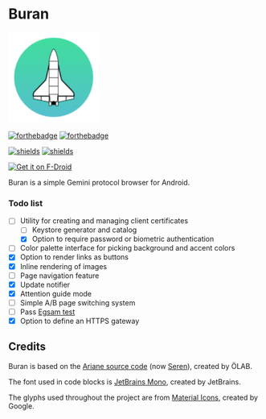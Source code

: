 # Buran

<img width="180" src="buran.svg" />

[![forthebadge](https://forthebadge.com/images/badges/built-for-android.svg)](https://github.com/Corewala/Buran#buran)
[![forthebadge](https://forthebadge.com/images/badges/as-seen-on-tv.svg)](https://github.com/Corewala/Buran#buran)

[![shields](https://img.shields.io/badge/Download-Here-orange?style=for-the-badge)](https://github.com/Corewala/Buran/releases/latest)
[![shields](https://img.shields.io/badge/license-GPL-blue?style=for-the-badge)](https://github.com/Corewala/Buran/blob/master/LICENSE)

<a href="https://f-droid.org/packages/corewala.gemini.buran">
    <img src="https://fdroid.gitlab.io/artwork/badge/get-it-on.png"
    alt="Get it on F-Droid"
    height="80">
</a>

Buran is a simple Gemini protocol browser for Android.

### Todo list

- [ ] Utility for creating and managing client certificates
  - [ ] Keystore generator and catalog
  - [X] Option to require password or biometric authentication
- [ ] Color palette interface for picking background and accent colors
- [X] Option to render links as buttons
- [X] Inline rendering of images
- [ ] Page navigation feature
- [X] Update notifier
- [X] Attention guide mode
- [ ] Simple A/B page switching system
- [ ] Pass [Egsam test](https://github.com/pitr/egsam)
- [X] Option to define an HTTPS gateway 

## Credits

Buran is based on the [Ariane source code](https://web.archive.org/web/20210920212507/https://codeberg.org/oppenlab/Ariane) (now [Seren](https://orllewin.neocities.org/seren/)), created by ÖLAB.

The font used in code blocks is [JetBrains Mono](https://www.jetbrains.com/lp/mono/), created by JetBrains.

The glyphs used throughout the project are from [Material Icons](https://fonts.google.com/icons), created by Google.